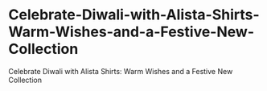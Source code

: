 # Celebrate-Diwali-with-Alista-Shirts-Warm-Wishes-and-a-Festive-New-Collection
Celebrate Diwali with Alista Shirts: Warm Wishes and a Festive New Collection
